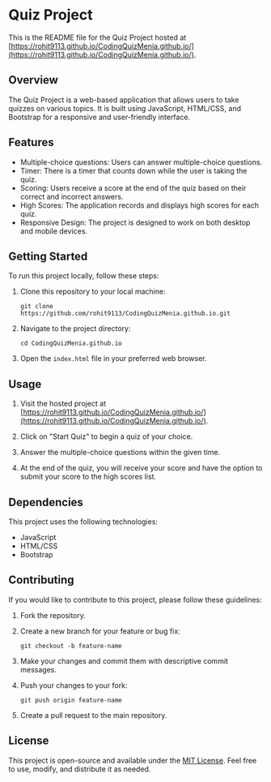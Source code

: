 # Quiz Project

This is the README file for the Quiz Project hosted at [https://rohit9113.github.io/CodingQuizMenia.github.io/](https://rohit9113.github.io/CodingQuizMenia.github.io/).

## Overview

The Quiz Project is a web-based application that allows users to take quizzes on various topics. It is built using JavaScript, HTML/CSS, and Bootstrap for a responsive and user-friendly interface.

## Features

- Multiple-choice questions: Users can answer multiple-choice questions.
- Timer: There is a timer that counts down while the user is taking the quiz.
- Scoring: Users receive a score at the end of the quiz based on their correct and incorrect answers.
- High Scores: The application records and displays high scores for each quiz.
- Responsive Design: The project is designed to work on both desktop and mobile devices.

## Getting Started

To run this project locally, follow these steps:

1. Clone this repository to your local machine:

   ```
   git clone https://github.com/rohit9113/CodingQuizMenia.github.io.git
   ```

2. Navigate to the project directory:

   ```
   cd CodingQuizMenia.github.io
   ```

3. Open the `index.html` file in your preferred web browser.

## Usage

1. Visit the hosted project at [https://rohit9113.github.io/CodingQuizMenia.github.io/](https://rohit9113.github.io/CodingQuizMenia.github.io/).

2. Click on "Start Quiz" to begin a quiz of your choice.

3. Answer the multiple-choice questions within the given time.

4. At the end of the quiz, you will receive your score and have the option to submit your score to the high scores list.

## Dependencies

This project uses the following technologies:

- JavaScript
- HTML/CSS
- Bootstrap

## Contributing

If you would like to contribute to this project, please follow these guidelines:

1. Fork the repository.

2. Create a new branch for your feature or bug fix:

   ```
   git checkout -b feature-name
   ```

3. Make your changes and commit them with descriptive commit messages.

4. Push your changes to your fork:

   ```
   git push origin feature-name
   ```

5. Create a pull request to the main repository.


## License

This project is open-source and available under the [MIT License](LICENSE). Feel free to use, modify, and distribute it as needed.
